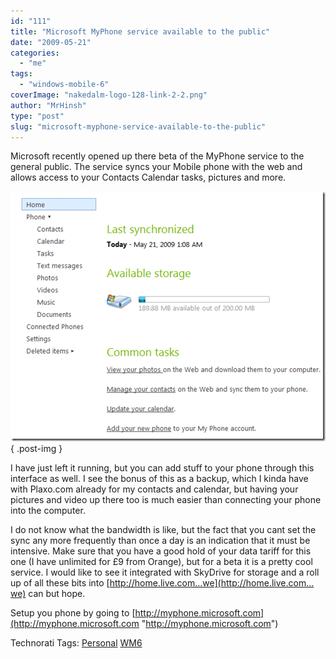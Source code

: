 ```yaml
---
id: "111"
title: "Microsoft MyPhone service available to the public"
date: "2009-05-21"
categories: 
  - "me"
tags: 
  - "windows-mobile-6"
coverImage: "nakedalm-logo-128-link-2-2.png"
author: "MrHinsh"
type: "post"
slug: "microsoft-myphone-service-available-to-the-public"
---
```


Microsoft recently opened up there beta of the MyPhone service to the general public. The service syncs your Mobile phone with the web and allows access to your Contacts Calendar tasks, pictures and more.

[![image](images/MicrosoftMyPhoneserviceavailabletothepub_E1A9-image_thumb-1-1.png)](http://blog.hinshelwood.com/files/2011/05/GWB-WindowsLiveWriter-MicrosoftMyPhoneserviceavailabletothepub_E1A9-image_2.png)
{ .post-img }

I have just left it running, but you can add stuff to your phone through this interface as well. I see the bonus of this as a backup, which I kinda have with Plaxo.com already for my contacts and calendar, but having your pictures and video up there too is much easier than connecting your phone into the computer.

I do not know what the bandwidth is like, but the fact that you cant set the sync any more frequently than once a day is an indication that it must be intensive. Make sure that you have a good hold of your data tariff for this one (I have unlimited for £9 from Orange), but for a beta it is a pretty cool service. I would like to see it integrated with SkyDrive for storage and a roll up of all these bits into [http://home.live.com…we](http://home.live.com…we) can but hope.

Setup you phone by going to [http://myphone.microsoft.com](http://myphone.microsoft.com "http://myphone.microsoft.com")

Technorati Tags: [Personal](http://technorati.com/tags/Personal) [WM6](http://technorati.com/tags/WM6)



